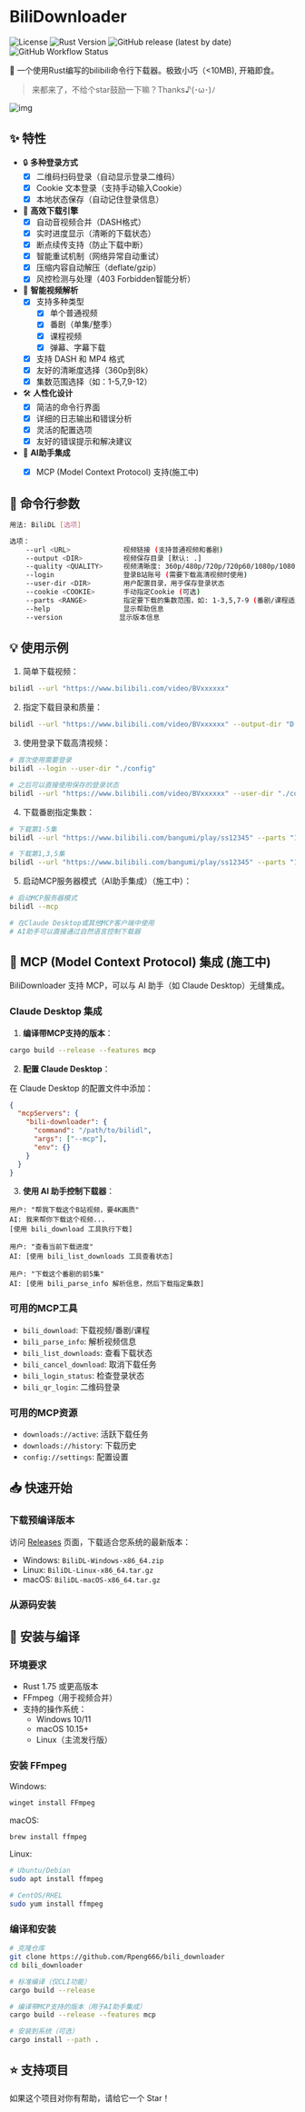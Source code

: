 # BiliDownloader

![License](https://img.shields.io/badge/license-MIT-blue.svg)
![Rust Version](https://img.shields.io/badge/rust-1.75%2B-orange.svg)
![GitHub release (latest by date)](https://img.shields.io/github/v/release/Rpeng666/bili_downloader)
![GitHub Workflow Status](https://img.shields.io/github/actions/workflow/status/Rpeng666/bili_downloader/release.yml)

🚀 一个使用Rust编写的bilibili命令行下载器。极致小巧（<10MB),  开箱即食。
> 来都来了，不给个star鼓励一下嘛？Thanks♪(･ω･)ﾉ

![img](./docs/333.png)

## ✨ 特性

- 🔒 **多种登录方式**
  - [x] 二维码扫码登录（自动显示登录二维码）
  - [x] Cookie 文本登录（支持手动输入Cookie）
  - [x] 本地状态保存（自动记住登录信息）
- 🚄 **高效下载引擎**
  - [x] 自动音视频合并（DASH格式）
  - [x] 实时进度显示（清晰的下载状态）
  - [x] 断点续传支持（防止下载中断）
  - [x] 智能重试机制（网络异常自动重试）
  - [x] 压缩内容自动解压（deflate/gzip）
  - [x] 风控检测与处理（403 Forbidden智能分析）
- 🎯 **智能视频解析**
  - [x] 支持多种类型
    - [x] 单个普通视频
    - [x] 番剧（单集/整季）
    - [x] 课程视频
    - [x] 弹幕、字幕下载
  - [x] 支持 DASH 和 MP4 格式
  - [x] 友好的清晰度选择（360p到8k）
  - [x] 集数范围选择（如：1-5,7,9-12）
- 🛠 **人性化设计**
  - [x] 简洁的命令行界面
  - [x] 详细的日志输出和错误分析
  - [x] 灵活的配置选项
  - [x] 友好的错误提示和解决建议
- 🤖 **AI助手集成**
  - [x] MCP (Model Context Protocol) 支持(施工中)


## 📝 命令行参数

```bash
用法: BiliDL [选项]

选项：
    --url <URL>             视频链接 (支持普通视频和番剧)
    --output <DIR>          视频保存目录 [默认: .]
    --quality <QUALITY>     视频清晰度: 360p/480p/720p/720p60/1080p/1080p+/1080p60/4k/hdr/8k [默认: 1080p]
    --login                 登录B站账号 (需要下载高清视频时使用)
    --user-dir <DIR>        用户配置目录，用于保存登录状态
    --cookie <COOKIE>       手动指定Cookie (可选)
    --parts <RANGE>         指定要下载的集数范围，如: 1-3,5,7-9 (番剧/课程适用)
    --help                  显示帮助信息
    --version              显示版本信息
```

## 💡 使用示例

1. 简单下载视频：

```bash
bilidl --url "https://www.bilibili.com/video/BVxxxxxx"
```

2. 指定下载目录和质量：

```bash
bilidl --url "https://www.bilibili.com/video/BVxxxxxx" --output-dir "D:/Videos" --quality 4k
```

3. 使用登录下载高清视频：

```bash
# 首次使用需要登录
bilidl --login --user-dir "./config"

# 之后可以直接使用保存的登录状态
bilidl --url "https://www.bilibili.com/video/BVxxxxxx" --user-dir "./config" --quality 1080p60
```

4. 下载番剧指定集数：

```bash
# 下载第1-5集
bilidl --url "https://www.bilibili.com/bangumi/play/ss12345" --parts "1-5" --quality 1080p

# 下载第1,3,5集
bilidl --url "https://www.bilibili.com/bangumi/play/ss12345" --parts "1,3,5" --quality 720p
```

5. 启动MCP服务器模式（AI助手集成）（施工中）：

```bash
# 启动MCP服务器模式
bilidl --mcp

# 在Claude Desktop或其他MCP客户端中使用
# AI助手可以直接通过自然语言控制下载器
```

## 🤖 MCP (Model Context Protocol) 集成 (施工中)

BiliDownloader 支持 MCP，可以与 AI 助手（如 Claude Desktop）无缝集成。

### Claude Desktop 集成

1. **编译带MCP支持的版本**：

```bash
cargo build --release --features mcp
```

2. **配置 Claude Desktop**：

在 Claude Desktop 的配置文件中添加：

```json
{
  "mcpServers": {
    "bili-downloader": {
      "command": "/path/to/bilidl",
      "args": ["--mcp"],
      "env": {}
    }
  }
}
```

3. **使用 AI 助手控制下载器**：

```
用户: "帮我下载这个B站视频，要4K画质"
AI: 我来帮你下载这个视频...
[使用 bili_download 工具执行下载]

用户: "查看当前下载进度"
AI: [使用 bili_list_downloads 工具查看状态]

用户: "下载这个番剧的前5集"
AI: [使用 bili_parse_info 解析信息，然后下载指定集数]
```

### 可用的MCP工具

- `bili_download`: 下载视频/番剧/课程
- `bili_parse_info`: 解析视频信息
- `bili_list_downloads`: 查看下载状态
- `bili_cancel_download`: 取消下载任务
- `bili_login_status`: 检查登录状态
- `bili_qr_login`: 二维码登录

### 可用的MCP资源

- `downloads://active`: 活跃下载任务
- `downloads://history`: 下载历史
- `config://settings`: 配置设置

## 📥 快速开始

### 下载预编译版本

访问 [Releases](https://github.com/Rpeng666/bili_downloader/releases) 页面，下载适合您系统的最新版本：

- Windows: `BiliDL-Windows-x86_64.zip`
- Linux: `BiliDL-Linux-x86_64.tar.gz`
- macOS: `BiliDL-macOS-x86_64.tar.gz`

### 从源码安装

## 🔧 安装与编译

### 环境要求

- Rust 1.75 或更高版本
- FFmpeg（用于视频合并）
- 支持的操作系统：
  - Windows 10/11
  - macOS 10.15+
  - Linux（主流发行版）

### 安装 FFmpeg

Windows:
```powershell
winget install FFmpeg
```

macOS:
```bash
brew install ffmpeg
```

Linux:
```bash
# Ubuntu/Debian
sudo apt install ffmpeg

# CentOS/RHEL
sudo yum install ffmpeg
```

### 编译和安装

```bash
# 克隆仓库
git clone https://github.com/Rpeng666/bili_downloader
cd bili_downloader

# 标准编译（仅CLI功能）
cargo build --release

# 编译带MCP支持的版本（用于AI助手集成）
cargo build --release --features mcp

# 安装到系统（可选）
cargo install --path .
```

## ⭐ 支持项目

如果这个项目对你有帮助，请给它一个 Star！
